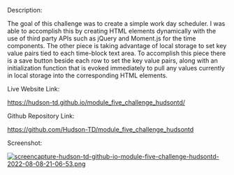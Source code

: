 Description:

The goal of this challenge was to create a simple work day scheduler. I was able to accomplish this by creating HTML elements dynamically with the use of third party APIs such as jQuery and Moment.js for the time components. The other piece is taking advantage of local storage to set key value pairs tied to each time-block text area. To accomplish this piece there is a save button beside each row to set the key value pairs, along with an initialization function that is evoked immediately to pull any values currently in local storage into the corresponding HTML elements.

Live Website Link:

https://hudson-td.github.io/module_five_challenge_hudsontd/

Github Repository Link:

https://github.com/Hudson-TD/module_five_challenge_hudsontd

Screenshot:

[![screencapture-hudson-td-github-io-module-five-challenge-hudsontd-2022-08-08-21-06-53.png](https://i.postimg.cc/Yqsr21Ss/screencapture-hudson-td-github-io-module-five-challenge-hudsontd-2022-08-08-21-06-53.png)](https://postimg.cc/xcLDtNMv)